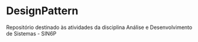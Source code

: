 # DesignPattern
Repositório destinado às atividades da disciplina Análise e Desenvolvimento de Sistemas - SIN6P
